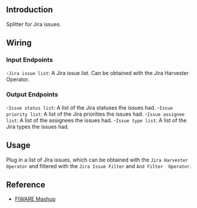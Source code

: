 ## Introduction

Splitter for Jira issues.

## Wiring

### Input Endpoints

-`Jira issue list`: A Jira issue list. Can be obtained with the Jira Harvester Operator.

### Output Endpoints

-`Issue status list`: A list of the Jira statuses the issues had.
-`Issue priority list`: A list of the Jira priorities the issues had.
-`Issue assignee list`: A list of the assignees the issues had.
-`Issue type list`: A list of the Jira types the issues had.

## Usage

Plug in a list of Jira issues, which can be obtained with the `Jira Harvester Operator` and filtered with the `Jira Issue Filter` and `And Filter 
Operator`.

## Reference

- [FIWARE Mashup](https://mashup.lab.fiware.org/)
